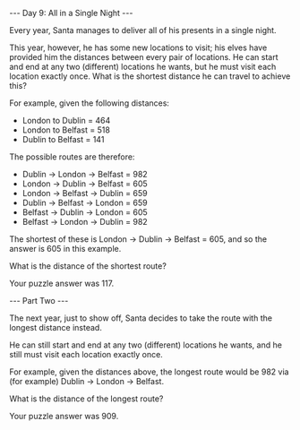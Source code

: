 --- Day 9: All in a Single Night ---

Every year, Santa manages to deliver all of his presents in a single night.

This year, however, he has some new locations to visit; his elves have provided him the distances between every pair of locations. He can start and end at any two (different) locations he wants, but he must visit each location exactly once. What is the shortest distance he can travel to achieve this?

For example, given the following distances:

 * London to Dublin = 464
 * London to Belfast = 518
 * Dublin to Belfast = 141

The possible routes are therefore:

 * Dublin  -> London  -> Belfast = 982
 * London  -> Dublin  -> Belfast = 605
 * London  -> Belfast -> Dublin  = 659
 * Dublin  -> Belfast -> London  = 659
 * Belfast -> Dublin  -> London  = 605
 * Belfast -> London  -> Dublin  = 982

The shortest of these is London -> Dublin -> Belfast = 605, and so the answer is 605 in this example.

What is the distance of the shortest route?

Your puzzle answer was 117.

--- Part Two ---

The next year, just to show off, Santa decides to take the route with the longest distance instead.

He can still start and end at any two (different) locations he wants, and he still must visit each location exactly once.

For example, given the distances above, the longest route would be 982 via (for example) Dublin -> London -> Belfast.

What is the distance of the longest route?

Your puzzle answer was 909.
